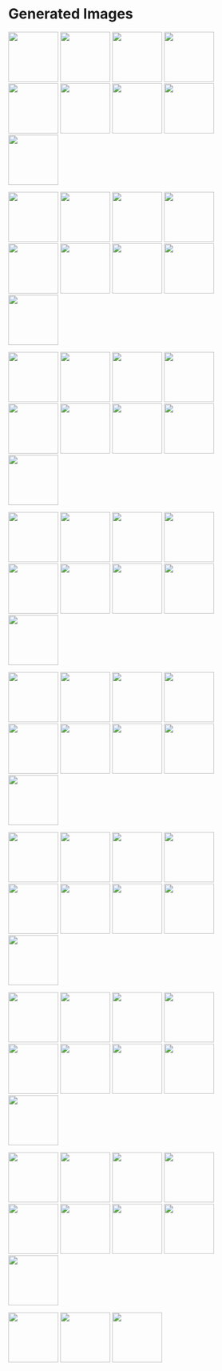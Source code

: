 # Generated Images



<img src="2025_09_14_01.webp" width="100"/> <img src="2025_09_14_02.webp" width="100"/> <img src="2025_09_14_03.webp" width="100"/> <img src="2025_09_14_04.webp" width="100"/> <img src="2025_09_14_05.webp" width="100"/> <img src="2025_09_14_06.webp" width="100"/> <img src="2025_09_14_07.webp" width="100"/> <img src="2025_09_14_08.webp" width="100"/> <img src="2025_09_14_09.webp" width="100"/>

<img src="2025_09_14_10.webp" width="100"/> <img src="2025_09_14_11.webp" width="100"/> <img src="2025_09_14_12.webp" width="100"/> <img src="2025_09_14_13.webp" width="100"/> <img src="2025_09_14_14.webp" width="100"/> <img src="2025_09_14_15.webp" width="100"/> <img src="2025_09_14_16.webp" width="100"/> <img src="2025_09_14_17.webp" width="100"/> <img src="2025_09_14_18.webp" width="100"/>

<img src="2025_09_14_19.webp" width="100"/> <img src="2025_09_14_20.webp" width="100"/> <img src="2025_09_14_21.webp" width="100"/> <img src="2025_09_14_22.webp" width="100"/> <img src="2025_09_14_23.webp" width="100"/> <img src="2025_09_14_24.webp" width="100"/> <img src="2025_09_14_25.webp" width="100"/> <img src="2025_09_14_26.webp" width="100"/> <img src="2025_09_14_27.webp" width="100"/>

<img src="2025_09_14_28.webp" width="100"/> <img src="2025_09_14_29.webp" width="100"/> <img src="2025_09_14_30.webp" width="100"/> <img src="2025_09_14_31.webp" width="100"/> <img src="2025_09_14_32.webp" width="100"/> <img src="2025_09_14_33.webp" width="100"/> <img src="2025_09_14_34.webp" width="100"/> <img src="2025_09_14_35.webp" width="100"/> <img src="2025_09_14_36.webp" width="100"/>

<img src="2025_09_14_37.webp" width="100"/> <img src="2025_09_14_38.webp" width="100"/> <img src="2025_09_14_39.webp" width="100"/> <img src="2025_09_14_40.webp" width="100"/> <img src="2025_09_14_41.webp" width="100"/> <img src="2025_09_14_42.webp" width="100"/> <img src="2025_09_14_43.webp" width="100"/> <img src="2025_09_14_44.webp" width="100"/> <img src="2025_09_14_45.webp" width="100"/>

<img src="2025_09_14_46.webp" width="100"/> <img src="2025_09_14_47.webp" width="100"/> <img src="2025_09_14_48.webp" width="100"/> <img src="2025_09_14_49.webp" width="100"/> <img src="2025_09_14_50.webp" width="100"/> <img src="2025_09_14_51.webp" width="100"/> <img src="2025_09_14_52.webp" width="100"/> <img src="2025_09_14_53.webp" width="100"/> <img src="2025_09_14_54.webp" width="100"/>

<img src="2025_09_14_55.webp" width="100"/> <img src="2025_09_14_56.webp" width="100"/> <img src="2025_09_14_57.webp" width="100"/> <img src="2025_09_14_58.webp" width="100"/> <img src="2025_09_14_59.webp" width="100"/> <img src="2025_09_14_60.webp" width="100"/> <img src="2025_09_14_61.webp" width="100"/> <img src="2025_09_14_62.webp" width="100"/> <img src="2025_09_14_63.webp" width="100"/>

<img src="2025_09_14_64.webp" width="100"/> <img src="2025_09_14_65.webp" width="100"/> <img src="2025_09_14_66.webp" width="100"/> <img src="2025_09_14_67.webp" width="100"/> <img src="2025_09_14_68.webp" width="100"/> <img src="2025_09_14_69.webp" width="100"/> <img src="2025_09_14_70.webp" width="100"/> <img src="2025_09_14_71.webp" width="100"/> <img src="2025_09_14_72.webp" width="100"/>

<img src="2025_09_14_73.webp" width="100"/> <img src="2025_09_14_74.webp" width="100"/> <img src="2025_09_14_75.webp" width="100"/>
